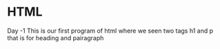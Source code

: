 # HTML
Day -1 This is our first program of html where we seen two tags h1 and p that is for heading and pairagraph
